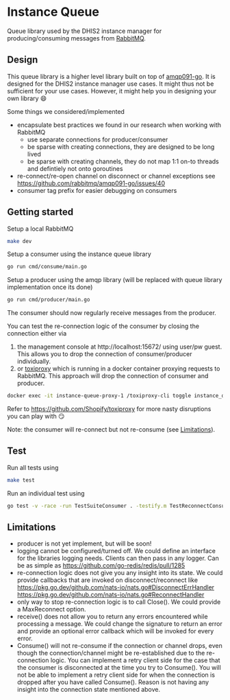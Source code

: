 # Instance Queue

Queue library used by the DHIS2 instance manager for producing/consuming
messages from [RabbitMQ](https://www.rabbitmq.com/).

## Design

This queue library is a higher level library built on top of
[amqp091-go](https://github.com/rabbitmq/amqp091-go). It is designed for the
DHIS2 instance manager use cases. It might thus not be sufficient for your use
cases. However, it might help you in designing your own library :smile:

Some things we considered/implemented

* encapsulate best practices we found in our research when working with RabbitMQ
  * use separate connections for producer/consumer
  * be sparse with creating connections, they are designed to be long lived
  * be sparse with creating channels, they do not map 1:1 on-to threads and
    defintiely not onto goroutines
* re-connect/re-open channel on disconnect or channel exceptions
  see https://github.com/rabbitmq/amqp091-go/issues/40
* consumer tag prefix for easier debugging on consumers

## Getting started

Setup a local RabbitMQ

```sh
make dev
```

Setup a consumer using the instance queue library

```sh
go run cmd/consume/main.go
```

Setup a producer using the amqp library (will be replaced with queue library
implementation once its done)

```sh
go run cmd/producer/main.go
```

The consumer should now regularly receive messages from the producer.

You can test the re-connection logic of the consumer by closing the connection
either via

1. the management console at http://localhost:15672/ using user/pw guest. This
   allows you to drop the connection of consumer/producer individually.
2. or [toxiproxy](https://github.com/Shopify/toxiproxy) which is running in a
  docker container proxying requests to RabbitMQ. This approach will drop the
  connection of consumer and producer.

```sh
docker exec -it instance-queue-proxy-1 /toxiproxy-cli toggle instance_queue_rabbitmq
```

Refer to https://github.com/Shopify/toxiproxy for more nasty disruptions you
can play with :smirk:

Note: the consumer will re-connect but not re-consume (see
[Limitations](#limitations)).

## Test

Run all tests using

```sh
make test
```

Run an individual test using

```sh
go test -v -race -run TestSuiteConsumer . -testify.m TestReconnectConsumerConnection
```

## Limitations

* producer is not yet implement, but will be soon!
* logging cannot be configured/turned off. We could define an interface for the
  libraries logging needs. Clients can then pass in any logger. Can be as
  simple as https://github.com/go-redis/redis/pull/1285
* re-connection logic does not give you any insight into its state. We could
  provide callbacks that are invoked on disconnect/reconnect like
  https://pkg.go.dev/github.com/nats-io/nats.go#DisconnectErrHandler
  https://pkg.go.dev/github.com/nats-io/nats.go#ReconnectHandler
* only way to stop re-connection logic is to call Close(). We could provide a
  MaxReconnect option.
* receive() does not allow you to return any errors encountered while
  processing a message. We could change the signature to return an error and
  provide an optional error callback which will be invoked for every error.
* Consume() will not re-consume if the connection or channel drops, even
  though the connection/channel might be re-established due to the
  re-connection logic. You can implement a retry client side for the case that
  the consumer is disconnected at the time you try to Consume(). You will not
  be able to implement a retry client side for when the connection is dropped
  after you have called Consume(). Reason is not having any insight into the
  connection state mentioned above.
